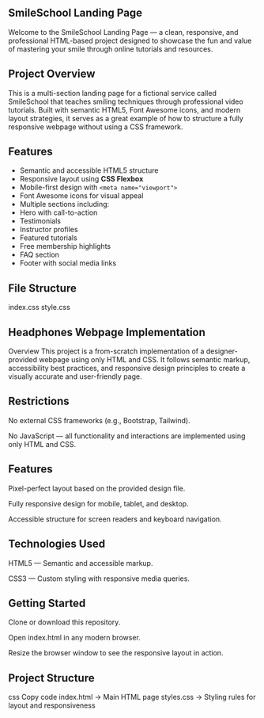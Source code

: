 ## SmileSchool Landing Page
Welcome to the SmileSchool Landing Page — a clean, responsive, and professional HTML-based project designed to showcase the fun and value of mastering your smile through online tutorials and resources.

## Project Overview
This is a multi-section landing page for a fictional service called SmileSchool that teaches smiling techniques through professional video tutorials. Built with semantic HTML5, Font Awesome icons, and modern layout strategies, it serves as a great example of how to structure a fully responsive webpage without using a CSS framework.

## Features
-  Semantic and accessible HTML5 structure
-  Responsive layout using **CSS Flexbox**
-  Mobile-first design with `<meta name="viewport">`
-  Font Awesome icons for visual appeal
-  Multiple sections including:
  - Hero with call-to-action
  - Testimonials
  - Instructor profiles
  - Featured tutorials
  - Free membership highlights
  - FAQ section
  - Footer with social media links

## File Structure
index.css
style.css


## Headphones Webpage Implementation
Overview
This project is a from-scratch implementation of a designer-provided webpage using only HTML and CSS.
It follows semantic markup, accessibility best practices, and responsive design principles to create a visually accurate and user-friendly page.

## Restrictions
No external CSS frameworks (e.g., Bootstrap, Tailwind).

No JavaScript — all functionality and interactions are implemented using only HTML and CSS.

## Features
Pixel-perfect layout based on the provided design file.

Fully responsive design for mobile, tablet, and desktop.

Accessible structure for screen readers and keyboard navigation.

## Technologies Used
HTML5 — Semantic and accessible markup.

CSS3 — Custom styling with responsive media queries.

## Getting Started
Clone or download this repository.

Open index.html in any modern browser.

Resize the browser window to see the responsive layout in action.

## Project Structure
css
Copy code
index.html     → Main HTML page
styles.css     → Styling rules for layout and responsiveness